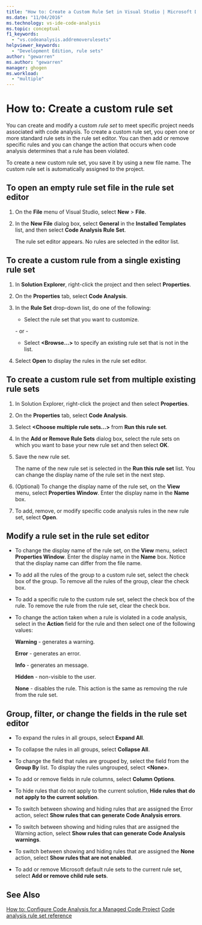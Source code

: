 ```yaml
---
title: "How to: Create a Custom Rule Set in Visual Studio | Microsoft Docs"
ms.date: "11/04/2016"
ms.technology: vs-ide-code-analysis
ms.topic: conceptual
f1_keywords:
  - "vs.codeanalysis.addremoverulesets"
helpviewer_keywords:
  - "Development Edition, rule sets"
author: "gewarren"
ms.author: "gewarren"
manager: ghogen
ms.workload:
  - "multiple"
---
```

# How to: Create a custom rule set

You can create and modify a custom *rule set* to meet specific project needs associated with code analysis. To create a custom rule set, you open one or more standard rule sets in the rule set editor. You can then add or remove specific rules and you can change the action that occurs when code analysis determines that a rule has been violated.

To create a new custom rule set, you save it by using a new file name. The custom rule set is automatically assigned to the project.

## To open an empty rule set file in the rule set editor

1. On the **File** menu of Visual Studio, select **New** > **File**.

2. In the **New File** dialog box, select **General** in the **Installed Templates** list, and then select **Code Analysis Rule Set**.

   The rule set editor appears. No rules are selected in the editor list.

## To create a custom rule from a single existing rule set

1. In **Solution Explorer**, right-click the project and then select **Properties**.

2. On the **Properties** tab, select **Code Analysis**.

3. In the **Rule Set** drop-down list, do one of the following:

    - Select the rule set that you want to customize.

     \- or -

    - Select **\<Browse...>** to specify an existing rule set that is not in the list.

4. Select **Open** to display the rules in the rule set editor.

## To create a custom rule set from multiple existing rule sets

1. In Solution Explorer, right-click the project and then select **Properties**.

2. On the **Properties** tab, select **Code Analysis**.

3. Select **\<Choose multiple rule sets...>** from **Run this rule set**.

4. In the **Add or Remove Rule Sets** dialog box, select the rule sets on which you want to base your new rule set and then select **OK**.

5. Save the new rule set.

   The name of the new rule set is selected in the **Run this rule set** list. You can change the display name of the rule set in the next step.

6. (Optional) To change the display name of the rule set, on the **View** menu, select **Properties Window**. Enter the display name in the **Name** box.

7. To add, remove, or modify specific code analysis rules in the new rule set, select **Open**.

## Modify a rule set in the rule set editor

- To change the display name of the rule set, on the **View** menu, select **Properties Window**. Enter the display name in the **Name** box. Notice that the display name can differ from the file name.

- To add all the rules of the group to a custom rule set, select the check box of the group. To remove all the rules of the group, clear the check box.

- To add a specific rule to the custom rule set, select the check box of the rule. To remove the rule from the rule set, clear the check box.

- To change the action taken when a rule is violated in a code analysis, select in the **Action** field for the rule and then select one of the following values:

     **Warning** - generates a warning.

     **Error** - generates an error.

     **Info** - generates an message.

     **Hidden** - non-visible to the user.

     **None** - disables the rule. This action is the same as removing the rule from the rule set.

## Group, filter, or change the fields in the rule set editor

- To expand the rules in all groups, select **Expand All**.

- To collapse the rules in all groups, select **Collapse All**.

- To change the field that rules are grouped by, select the field from the **Group By** list. To display the rules ungrouped, select **\<None>**.

- To add or remove fields in rule columns, select **Column Options**.

- To hide rules that do not apply to the current solution, **Hide rules that do not apply to the current solution**.

- To switch between showing and hiding rules that are assigned the Error action, select **Show rules that can generate Code Analysis errors**.

- To switch between showing and hiding rules that are assigned the Warning action, select **Show rules that can generate Code Analysis warnings**.

- To switch between showing and hiding rules that are assigned the **None** action, select **Show rules that are not enabled**.

- To add or remove Microsoft default rule sets to the current rule set, select **Add or remove child rule sets**.

## See Also

[How to: Configure Code Analysis for a Managed Code Project](../code-quality/how-to-configure-code-analysis-for-a-managed-code-project.md)
[Code analysis rule set reference](../code-quality/managed-minimun-rules-rule-set-for-managed-code.md)